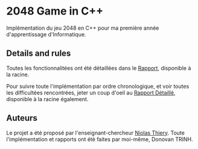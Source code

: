 # 2048 Game in C++

Implémentation du jeu 2048 en C++ pour ma première année d'apprentissage d'Informatique.

## Details and rules 

Toutes les fonctionnalitées ont été détaillées dans le [Rapport](https://github.com/Dono7/2048-Game-with-variation/blob/master/Rapport%20-%202048.pdf), disponible à la racine.

Pour suivre toute l'implémentation par ordre chronologique, et voir toutes les difficultées rencontrées, jeter un coup d'oeil au [Rapport Détaillé](https://github.com/Dono7/2048-Game-with-variation/blob/master/Rapport%202048%20D%C3%A9taill%C3%A9%20-%20TRINH%20Donovan%20L1.pdf), disponible à la racine également.

## Auteurs

Le projet a été proposé par l'enseignant-chercheur [Niolas Thiery](https://github.com/nthiery).
Toute l'implémentation et rapports ont été faites par moi-même, Donovan TRINH.